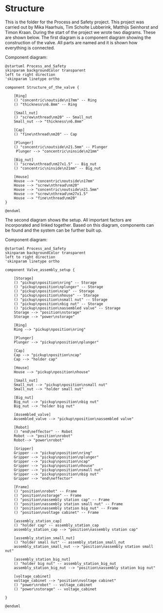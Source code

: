 # Structure
This is the folder for the Process and Safety project. This project was carried out by Mika Haarhuis, Tim Scholte Lubberink, Matthijs Seinhorst and Timon Kraan. During the start of the project we wrote two diagrams. These are shown below. The first diagram is a component diagram showing the construction of the valve. All parts are named and it is shown how everything is connected.

Component diagram:
```plantuml
@startuml Process_and_Safety
skinparam backgroundColor transparent
left to right direction
'skinparam linetype ortho

component Structure_of_the_valve {
    
    [Ring]
    () "concentric\noutside\n17mm" -- Ring
    () "thickness\n6.8mm" -- Ring

    [Small_nut]
    () "screw\nthread\nm20" -- Small_nut
    Small_nut --> "thickness\n6.8mm"

    [Cap]
    () "fine\nthread\nm20" -- Cap

    [Plunger]
    () "concentric\noutside\n21.5mm" -- Plunger
     Plunger --> "concentric\ninside\n21mm"

    [Big_nut]
    () "screw\nthread\nm27x1.5" -- Big_nut
    () "concentric\ninside\n21mm" -- Big_nut

    [House]
    House --> "concentric\noutside\n17mm"
    House --> "screw\nthread\nm20"
    House --> "concentric\noutside\n21.5mm"
    House --> "screw\nthread\nm27x1.5"
    House --> "fine\nthread\nm20"
}

@enduml
```
The second diagram shows the setup. All important factors are incorporated and linked together. Based on this diagram, components can be found and the system can be further built up.

Component diagram:
```plantuml
@startuml Process_and_Safety
skinparam backgroundColor transparent
left to right direction
'skinparam linetype ortho

component Valve_assembly_setup {
    
    [Storage]
    () "pickup\nposition\nring" -- Storage
    () "pickup\nposition\nplunger" -- Storage
    () "pickup\nposition\ncap" -- Storage
    () "pickup\nposition\nhouse" -- Storage
    () "pickup\nposition\nsmall nut" -- Storage
    () "pickup\nposition\nbig nut" -- Storage 
    () "pickup\nposition\nassembled valve" -- Storage     
    Storage --> "position\nstorage"
    Storage --> "power\nstorage"

    [Ring]
    Ring --> "pickup\nposition\nring"
    
    [Plunger]
    Plunger --> "pickup\nposition\nplunger"

    [Cap]
    Cap --> "pickup\nposition\ncap"
    Cap --> "holder cap"

    [House]
    House --> "pickup\nposition\nhouse"

    [Small_nut]
    Small_nut --> "pickup\nposition\nsmall nut"
    Small_nut --> "holder small nut"

    [Big_nut]
    Big_nut --> "pickup\nposition\nbig nut"
    Big_nut --> "holder big nut"

    [Assembled_valve]
    Assembled_valve --> "pickup\nposition\nassembled valve"

    [Robot]
    () "end\neffector" -- Robot
    Robot --> "position\nrobot"
    Robot--> "power\nrobot"

    [Gripper]
    Gripper --> "pickup\nposition\nring"
    Gripper --> "pickup\nposition\nplunger"
    Gripper --> "pickup\nposition\ncap"
    Gripper --> "pickup\nposition\nhouse"
    Gripper --> "pickup\nposition\nsmall nut"
    Gripper --> "pickup\nposition\nbig nut"
    Gripper --> "end\neffector"

    [Frame]
    () "position\nrobot" -- Frame
    () "position\nstorage" -- Frame
    () "position\nassembly station cap" -- Frame
    () "position\nassembly station small nut" -- Frame
    () "position\nassembly station big nut" -- Frame
    () "position\nvoltage cabinet" -- Frame

    [assembly_station_cap]
    () "holder cap" -- assembly_station_cap
    assembly_station_cap --> "position\nassembly station cap"
    
    [assembly_station_small_nut]
    () "holder small nut" -- assembly_station_small_nut
    assembly_station_small_nut --> "position\nassembly station small nut"
    
    [assembly_station_big_nut]
    () "holder big nut" -- assembly_station_big_nut
    assembly_station_big_nut --> "position\nassembly station big nut"

    [voltage_cabinet]
    voltage_cabinet --> "position\nvoltage cabinet"
    () "power\nrobot" -- voltage_cabinet
    () "power\nstorage" -- voltage_cabinet

}

@enduml
```